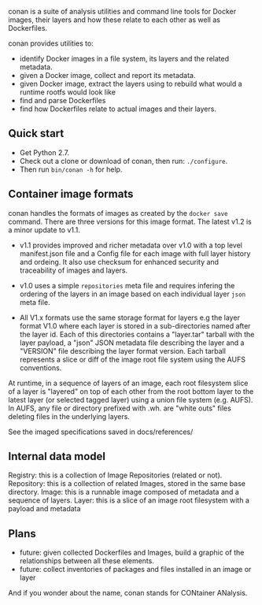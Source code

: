 
conan is a suite of analysis utilities and command line tools for Docker images,
their layers and how these relate to each other as well as Dockerfiles.

conan provides utilities to:
 - identify Docker images in a file system, its layers and the related metadata.
 - given a Docker image, collect and report its metadata.
 - given Docker image, extract the layers using to rebuild what would a runtime
   rootfs would look like
 - find and parse Dockerfiles
 - find how Dockerfiles relate to actual images and their layers.
 
Quick start
-----------

- Get Python 2.7.
- Check out a clone or download of conan, then run: `./configure`.
- Then run `bin/conan -h` for help.
 
Container image formats
-------------------

conan handles the formats of images as created by the `docker save` command.
There are three versions for this image format. 
The latest v1.2 is a minor update to v1.1.

- v1.1 provides improved and richer metadata over v1.0 with a top level manifest.json
  file and a Config file for each image with full layer history and ordeing. It also
  use checksum for enhanced security and traceability of images and layers.

- v1.0 uses a simple `repositories` meta file and requires infering the ordering of
  the layers in an image based on each individual layer `json` meta file.

- All V1.x formats use the same storage format for layers e.g the layer format V1.0
  where each layer is stored in a sub-directories named after the layer id. 
  Each of this directories contains a "layer.tar" tarball with the layer payload, 
  a "json" JSON metadata file describing the layer and a "VERSION" file describing
  the layer format version. Each tarball represents a slice or diff of the image
  root file system using the AUFS conventions.

At runtime, in a sequence of layers of an image, each root filesystem slice of a 
layer is "layered" on top of each other from the root bottom layer to the latest
layer (or selected tagged layer) using a union file system (e.g. AUFS).
In AUFS, any file or directory prefixed with .wh. are "white outs" files deleting
files in the underlying layers.

See the imaged specifications saved in docs/references/


Internal data model
-------------------
Registry: this is a collection of Image Repositories (related or not).
  Repository: this is a collection of related Images, stored in the same base directory.
    Image: this is a runnable image composed of metadata and a sequence of layers.
    Layer: this is a slice of an image root filesystem with a payload and metadata


Plans
-------------------
 - future: given collected Dockerfiles and Images, build a graphic 
   of the relationships between all these elements.
 - future: collect inventories of packages and files installed in an image or layer

And if you wonder about the name, conan stands for CONtainer ANalysis.
